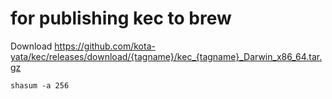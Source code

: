 # for publishing kec to brew

Download https://github.com/kota-yata/kec/releases/download/{tagname}/kec_{tagname}_Darwin_x86_64.tar.gz

```
shasum -a 256 
```
